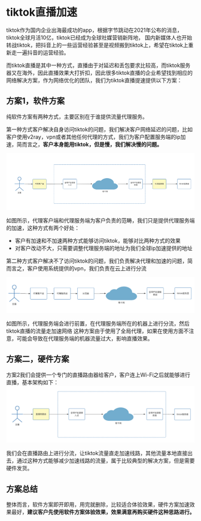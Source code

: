 # tiktok直播加速

tiktok作为国内企业出海最成功的app，根据字节跳动在2021年公布的消息，tiktok全球月活10亿，tiktok已经成为全球社媒营销新阵地，
国内新媒体人也开始转战tiktok，把抖音上的一些运营经验甚至是视频搬到tiktok上，希望在tiktok上重新走一遍抖音的运营经验。

而tiktok直播是其中一种方式，直播由于对延迟和丢包要求比较高，而tiktok服务器又在海外，因此直播效果大打折扣，因此很多tiktok直播的企业希望找到相应的网络解决方案，作为网络优化的团队，我们为tiktok直播提速提供以下方案：

## 方案1，软件方案
纯软件方案有两种方式，主要区别在于谁提供流量代理服务。

第一种方式客户解决自身访问tiktok的问题，我们解决客户网络延迟的问题，比如客户使用v2ray，vpn或者其他任何代理的方式，我们为客户配置服务端的ip加速，简而言之，**客户本身能用tiktok，但是慢，我们解决慢的问题。**

![img_3.png](img_3.png)

如图所示，代理客户端和代理服务端为客户负责的范畴，我们只是提供代理服务端的加速，这种方式有两个好处：

- 客户有加速和不加速两种方式能够访问tiktok，能够对比两种方式的效果
- 对客户改动不大，只需要调整代理服务端的地址为我们全球ip加速提供的地址

第二种方式客户解决不了访问tiktok的问题，我们负责解决代理和加速的问题，简而言之，客户使用系统提供的vpn，我们负责在云上进行分流

![img_4.png](img_4.png)

如图所示，代理服务端会进行前置，在代理服务端所在的机器上进行分流，然后tiktok直播的流量走加速网络 这种方案由于使用了全局代理，如果在使用方面不注意，可能会导致在代理服务端的机器流量过大，影响直播效果。

## 方案二，硬件方案
方案2我们会提供一个专门的直播路由器给客户，客户连上Wi-Fi之后就能够进行直播，基本架构如下：
![img_5.png](img_5.png)

我们会在直播路由上进行分流，让tiktok流量直走加速线路，其他流量本地直接出去，通过这种方式能够减少加速线路的流量，属于比较典型的解决方案，但是需要硬件发货。

## 方案总结
整体而言，软件方案即开即用，用完就删除，比较适合体验效果，硬件方案加速效果最好，**建议客户先使用软件方案体验效果，效果满意再购买硬件这种思路进行。**

